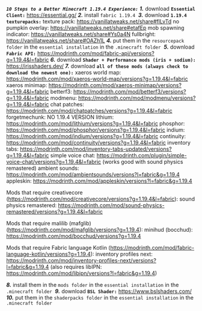 __***`10 Steps to a Better Minecraft 1.19.4 Experience:`***__
﻿
***1.*** download **`Essential Client:`**
https://essential.gg/
***2.*** install `fabric 1.19.4`
﻿
***3.*** download **`1.19.4 texturepacks:`**
texture pack: https://vanillatweaks.net/share#flLvTd
no pumpkin overlay: https://vanillatweaks.net/share#etafEp
mob spawning indicator: https://vanillatweaks.net/share#Ys0a4N
fullbright: https://vanillatweaks.net/share#OAZh1L
***4.*** put them in the `resourcepack folder` in the `essential installation` in the `.minecraft folder`
﻿
***5.*** download **`Fabric API:`**
https://modrinth.com/mod/fabric-api/versions?g=1.19.4&l=fabric
***6.*** download **`Shader + Performance mods (iris + sodium):`**
https://irisshaders.dev/
***7.*** download **`all of these mods (always check to download the newest one):`**
xaeros world map: https://modrinth.com/mod/xaeros-world-map/versions?g=1.19.4&l=fabric
xaeros minimap: https://modrinth.com/mod/xaeros-minimap/versions?g=1.19.4&l=fabric
betterf3: https://modrinth.com/mod/betterf3/versions?g=1.19.4&l=fabric
modmenu: https://modrinth.com/mod/modmenu/versions?g=1.19.4&l=fabric
chat patches: https://modrinth.com/mod/chatpatches/versions?g=1.19.4&l=fabric
forgetmechunk: NO 1.19.4 VERSION
lithium: https://modrinth.com/mod/lithium/versions?g=1.19.4&l=fabric
phosphor: https://modrinth.com/mod/phosphor/versions?g=1.19.4&l=fabric
indium: https://modrinth.com/mod/indium/versions?g=1.19.4&l=fabric
continuity: https://modrinth.com/mod/continuity/versions?g=1.19.4&l=fabric
inventory tabs: https://modrinth.com/mod/inventory-tabs-updated/versions?g=1.19.4&l=fabric
simple voice chat: https://modrinth.com/plugin/simple-voice-chat/versions?g=1.19.4&l=fabric (works good with sound physics remastered)
ambient sounds: https://modrinth.com/mod/ambientsounds/versions?l=fabric&g=1.19.4
appleskin: https://modrinth.com/mod/appleskin/versions?l=fabric&g=1.19.4

Mods that require creativecore (https://modrinth.com/mod/creativecore/versions?g=1.19.4&l=fabric):
sound physics remastered: https://modrinth.com/mod/sound-physics-remastered/versions?g=1.19.4&l=fabric

Mods that require malilib (mafglib) (https://modrinth.com/mod/mafglib/versions?g=1.19.4):
minihud (bocchud): https://modrinth.com/mod/bocchud/versions?g=1.19.4

Mods that require Fabric language Kotlin (https://modrinth.com/mod/fabric-language-kotlin/versions?g=1.19.4):
inventory profiles next: https://modrinth.com/mod/inventory-profiles-next/versions?l=fabric&g=1.19.4 (also requires libIPN: https://modrinth.com/mod/libipn/versions?l=fabric&g=1.19.4)

***8.*** install them in the `mods folder` in the `essential installation` in the `.minecraft folder`
﻿
***9.*** download **`BSL Shader:`**
https://www.bslshaders.com/
***10.*** put them in the `shaderpacks folder` in the `essential installation` in the `.minecraft folder`
